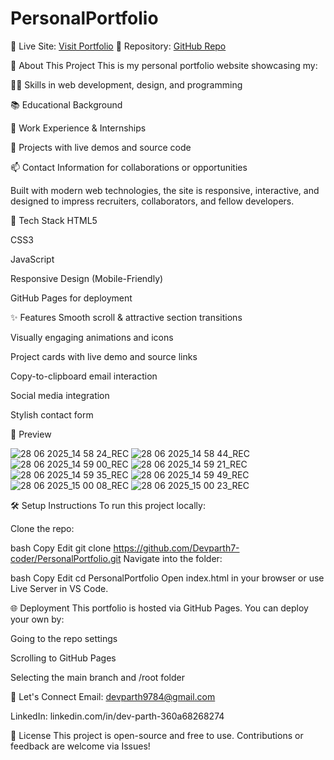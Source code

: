 # PersonalPortfolio
🚀 Live Site: [Visit Portfolio](https://devparth7-coder.github.io/PersonalPortfolio/)
📂 Repository: [GitHub Repo](https://github.com/Devparth7-coder/PersonalPortfolio)

📌 About This Project
This is my personal portfolio website showcasing my:

👨‍💻 Skills in web development, design, and programming

📚 Educational Background

💼 Work Experience & Internships

🌟 Projects with live demos and source code

📫 Contact Information for collaborations or opportunities

Built with modern web technologies, the site is responsive, interactive, and designed to impress recruiters, collaborators, and fellow developers.

🔧 Tech Stack
HTML5

CSS3

JavaScript

Responsive Design (Mobile-Friendly)

GitHub Pages for deployment

✨ Features
Smooth scroll & attractive section transitions

Visually engaging animations and icons

Project cards with live demo and source links

Copy-to-clipboard email interaction

Social media integration

Stylish contact form

📸 Preview

![28 06 2025_14 58 24_REC](https://github.com/user-attachments/assets/2d184361-9ee0-4394-8e34-ea36a14ea066)
![28 06 2025_14 58 44_REC](https://github.com/user-attachments/assets/964f5c84-c965-44f8-8cc5-d9d83fe5b456)
![28 06 2025_14 59 00_REC](https://github.com/user-attachments/assets/e6f43756-56e8-4cf0-a2b7-593018893766)
![28 06 2025_14 59 21_REC](https://github.com/user-attachments/assets/e1e313e3-3c3a-4aef-8197-5c2b5d1ae266)
![28 06 2025_14 59 35_REC](https://github.com/user-attachments/assets/d74690c0-dc58-4af9-a789-914149fa7b48)
![28 06 2025_14 59 49_REC](https://github.com/user-attachments/assets/1357da49-bf16-47e6-9dc3-3949db9b635e)
![28 06 2025_15 00 08_REC](https://github.com/user-attachments/assets/00ee498d-1a8e-4dd4-926c-e591e82689fc)
![28 06 2025_15 00 23_REC](https://github.com/user-attachments/assets/5b99edfd-9022-40fc-8635-54463fcd7a42)



🛠️ Setup Instructions
To run this project locally:

Clone the repo:

bash
Copy
Edit
git clone https://github.com/Devparth7-coder/PersonalPortfolio.git
Navigate into the folder:

bash
Copy
Edit
cd PersonalPortfolio
Open index.html in your browser or use Live Server in VS Code.

🌐 Deployment
This portfolio is hosted via GitHub Pages. You can deploy your own by:

Going to the repo settings

Scrolling to GitHub Pages

Selecting the main branch and /root folder

🤝 Let's Connect
Email: devparth9784@gmail.com

LinkedIn: linkedin.com/in/dev-parth-360a68268274

📌 License
This project is open-source and free to use. Contributions or feedback are welcome via Issues!
